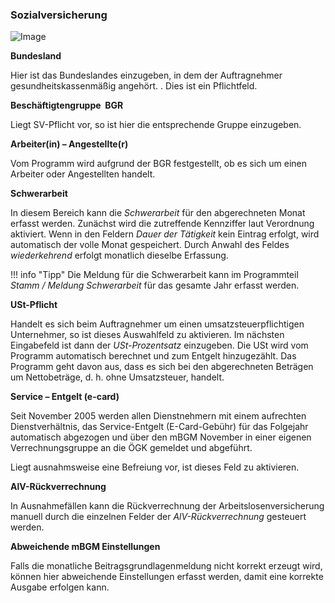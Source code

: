 ### Sozialversicherung

![Image](<img/image144.png>)

**Bundesland**

Hier ist das Bundeslandes einzugeben, in dem der Auftragnehmer gesundheitskassenmäßig angehört. . Dies ist ein Pflichtfeld.

**Beschäftigtengruppe ­ BGR**

Liegt SV-Pflicht vor, so ist hier die entsprechende Gruppe einzugeben.

**Arbeiter(in) – Angestellte(r)**

Vom Programm wird aufgrund der BGR festgestellt, ob es sich um einen Arbeiter oder Angestellten handelt.

**Schwerarbeit**

In diesem Bereich kann die *Schwerarbeit* für den abgerechneten Monat erfasst werden. Zunächst wird die zutreffende Kennziffer laut Verordnung aktiviert. Wenn in den Feldern *Dauer der Tätigkeit* kein Eintrag erfolgt, wird automatisch der volle Monat gespeichert. Durch Anwahl des Feldes *wiederkehrend* erfolgt monatlich dieselbe Erfassung.

!!! info "Tipp"
    Die Meldung für die Schwerarbeit kann im Programmteil *Stamm / Meldung Schwerarbeit* für das gesamte Jahr erfasst werden.

**USt-Pflicht**

Handelt es sich beim Auftragnehmer um einen umsatzsteuerpflichtigen Unternehmer, so ist dieses Auswahlfeld zu aktivieren. Im nächsten Eingabefeld ist dann der *USt-Prozentsatz* einzugeben. Die USt wird vom Programm automatisch berechnet und zum Entgelt hinzugezählt. Das Programm geht davon aus, dass es sich bei den abgerechneten Beträgen um Nettobeträge, d. h. ohne Umsatzsteuer, handelt.

**Service – Entgelt (e-card)**

Seit November 2005 werden allen Dienstnehmern mit einem aufrechten Dienstverhältnis, das Service-Entgelt (E-Card-Gebühr) für das Folgejahr automatisch abgezogen und über den mBGM November in einer eigenen Verrechnungsgruppe an die ÖGK gemeldet und abgeführt.

Liegt ausnahmsweise eine Befreiung vor, ist dieses Feld zu aktivieren.

**AlV-Rückverrechnung**

In Ausnahmefällen kann die Rückverrechnung der Arbeitslosenversicherung manuell durch die einzelnen Felder der *AlV-Rückverrechnung* gesteuert werden.

**Abweichende mBGM Einstellungen**

Falls die monatliche Beitragsgrundlagenmeldung nicht korrekt erzeugt wird, können hier abweichende Einstellungen erfasst werden, damit eine korrekte Ausgabe erfolgen kann.
